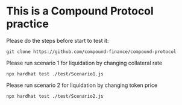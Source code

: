 # This is a Compound Protocol practice 

Please do the steps before start to test it:

```shell
git clone https://github.com/compound-finance/compound-protocol
```

Please run scenario 1 for liquidation by changing collateral rate 

```shell
npx hardhat test ./test/Scenario1.js
```

Please run scenario 2 for liquidation by changing token price 

```shell
npx hardhat test ./test/Scenario2.js
```


